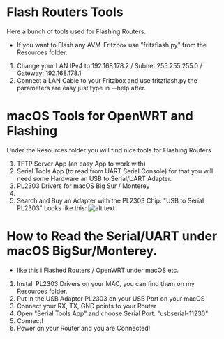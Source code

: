 # Flash Routers Tools
Here a bunch of tools used for Flashing Routers.

* If you want to Flash any AVM-Fritzbox use "fritzflash.py" from the Resources folder.
1. Change your LAN IPv4 to 192.168.178.2 / Subnet 255.255.255.0 / Gateway: 192.168.178.1
2. Connect a LAN Cable to your Fritzbox and use fritzflash.py the parameters are easy just type in --help after.

# macOS Tools for OpenWRT and Flashing
Under the Resources folder you will find nice tools for Flashing Routers
1. TFTP Server App (an easy App to work with)
2. Serial Tools App (to read from UART Serial Console) for that you will need some Hardware an USB to Serial/UART Adapter.
3. PL2303 Drivers for macOS Big Sur / Monterey
4. 
5. Search and Buy an Adapter with the PL2303 Chip: "USB to Serial PL2303"
Looks like this:
![alt text](https://github.com/kwget/openwrt-tools/blob/main/resources/DEBO_USB_2_UART_01.jpeg?raw=true)

# How to Read the Serial/UART under macOS BigSur/Monterey.
* like this i Flashed Routers / OpenWRT under macOS etc.

1. Install PL2303 Drivers on your MAC, you can find them on my Resources folder.
2. Put in the USB Adapter PL2303 on your USB Port on your macOS
3. Connect your RX, TX, GND points to your Router
4. Open "Serial Tools App" and choose Serial Port: "usbserial-11230"
5. Connect!
6. Power on your Router and you are Connected!

